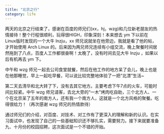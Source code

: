 ```yaml
---
title: "北京之行"
category: life
---
```


两天的北京之行结束了，感谢在百度的师兄们(xx，hj，wzg)和几位新老朋友的热情接待！整个行程很顺利，玩得很HIGH，印象深刻！本来想去 ym 下以前在Linux版时发现的一个大牛 lnzju，xx 师兄说就坐在他旁边，我就是看了他的帖，才开始使用 Arch Linux 的。后来因为两兄师兄连续有小组交流，晚上聚餐时间居然拖到了八点，百度人工作都很奋啊！太晚了，没有时间去见大牛 lnzju ，如果以后有机再去 ym 下。

中午和 wzg 师兄一起去公司食堂就餐，然后在他工作的地方呆了会儿，晚上也是在他那睡觉，早上一起吃早餐，可以说比较完整地体验了一把“北漂”生活~

第二天去清华和北大转了下，没有去其它地方。主要考虑下午7点的火车，可能时间比较紧。中午 wzg 师兄请客，去北大旁的“一木”烤肉吃自助，三个北方人、一个在北京呆了五年的南方人，还有我一个南方人，这就是一个北方风格的聚餐。吃得很给力！（再次感谢 wzg 师兄的热情款待）

通过师兄们的介绍，对百度、对技术、对工作有了更深入的理解和新的认识。在实习面试中，也发现了自己的一些基础知识还不够扎实，需要努力。接下来就要准备九、十月份的校园招聘，这次面试是一个不错的开始。

